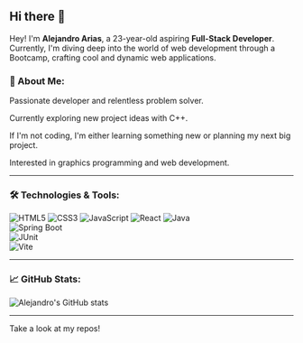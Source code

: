 ## Hi there 👋

Hey! I'm **Alejandro Arias**, a 23-year-old aspiring **Full-Stack Developer**. Currently, I'm diving deep into the world of web development through a Bootcamp, crafting cool and dynamic web applications.

### 🚀 About Me:

Passionate developer and relentless problem solver.

Currently exploring new project ideas with C++.

If I'm not coding, I'm either learning something new or planning my next big project.

Interested in graphics programming and web development.

---

### 🛠️ Technologies & Tools:

![HTML5](https://img.shields.io/badge/HTML5-E34F26?style=for-the-badge&logo=html5&logoColor=white)
![CSS3](https://img.shields.io/badge/CSS3-1572B6?style=for-the-badge&logo=css3&logoColor=white)
![JavaScript](https://img.shields.io/badge/JavaScript-F7DF1E?style=for-the-badge&logo=javascript&logoColor=black)
![React](https://img.shields.io/badge/React-61DAFB?style=for-the-badge&logo=react&logoColor=black)
![Java](https://img.shields.io/badge/Java-ED8B00?style=for-the-badge&logo=openjdk&logoColor=white)  
![Spring Boot](https://img.shields.io/badge/Spring%20Boot-6DB33F?style=for-the-badge&logo=springboot&logoColor=white)  
![JUnit](https://img.shields.io/badge/JUnit-25A162?style=for-the-badge&logo=junit5&logoColor=white)  
![Vite](https://img.shields.io/badge/Vite-646CFF?style=for-the-badge&logo=vite&logoColor=white)  

---

### 📈 GitHub Stats:
![Alejandro's GitHub stats](https://github-readme-stats.vercel.app/api?username=AlejandroAriasSL&show_icons=true&theme=radical)

---

Take a look at my repos!

